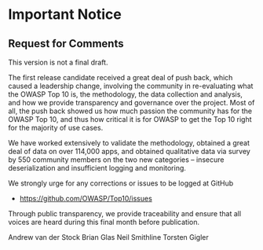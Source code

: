 # Important Notice
## Request for Comments

This version is not a final draft.

The first release candidate received a great deal of push back, which caused a leadership change, involving the community in re-evaluating what the OWASP Top 10 is, the methodology, the data collection and analysis, and how we provide transparency and governance over the project. Most of all, the push back showed us how much passion the community has for the OWASP Top 10, and thus how critical it is for OWASP to get the Top 10 right for the majority of use cases.

We have worked extensively to validate the methodology, obtained a great deal of data on over 114,000 apps, and obtained qualitative data via survey by 550 community members on the two new categories – insecure deserialization and insufficient logging and monitoring.

We strongly urge for any corrections or issues to be logged at GitHub

* https://github.com/OWASP/Top10/issues

Through public transparency, we provide traceability and ensure that all voices are heard during this final month before publication.

Andrew van der Stock
Brian Glas
Neil Smithline
Torsten Gigler
